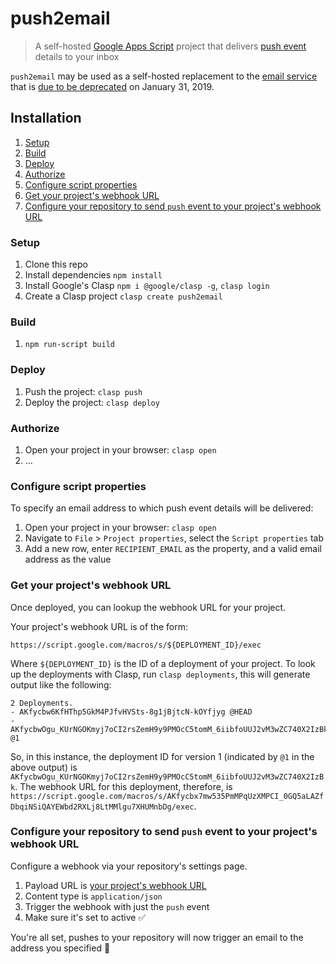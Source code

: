# push2email

> A self-hosted [Google Apps Script](https://developers.google.com/apps-script/) project that delivers [push event](https://developer.github.com/v3/activity/events/types/#pushevent) details to your inbox

`push2email` may be used as a self-hosted replacement to the [email service](https://github.com/github/github-services/blob/f9e3a6b98d76d9964a6613d581164039b8d54d89/lib/services/email.rb) that is [due to be deprecated](https://developer.github.com/changes/2018-04-25-github-services-deprecation/) on January 31, 2019.

## Installation

1. [Setup](#setup)
1. [Build](#build)
1. [Deploy](#deploy)
1. [Authorize](#authorize)
1. [Configure script properties](#configure-script-properties)
1. [Get your project's webhook URL](#get-your-projects-webhook-url)
1. [Configure your repository to send `push` event to your project's webhook URL](#configure-your-repository-to-send-push-event-to-your-projects-webhook-url)

### Setup

1. Clone this repo
1. Install dependencies `npm install`
1. Install Google's Clasp `npm i @google/clasp -g`, `clasp login`
1. Create a Clasp project `clasp create push2email`

### Build

1. `npm run-script build`

### Deploy

1. Push the project: `clasp push`
1. Deploy the project: `clasp deploy`

### Authorize

1. Open your project in your browser: `clasp open`
1. ...

### Configure script properties

To specify an email address to which push event details will be delivered:

1. Open your project in your browser: `clasp open`
1. Navigate to `File` > `Project properties`, select the `Script properties` tab
1. Add a new row, enter `RECIPIENT_EMAIL` as the property, and a valid email address as the value

### Get your project's webhook URL

Once deployed, you can lookup the webhook URL for your project.

Your project's webhook URL is of the form:

```
https://script.google.com/macros/s/${DEPLOYMENT_ID}/exec
```

Where `${DEPLOYMENT_ID}` is the ID of a deployment of your project. To look up the deployments with Clasp, run `clasp deployments`, this will generate output like the following:

```
2 Deployments.
- AKfycbw6KfHThp5GkM4PJfvHVSts-8g1jBjtcN-kOYfjyg @HEAD
- AKfycbwOgu_KUrNGOKmyj7oCI2rsZemH9y9PMOcC5tomM_6iibfoUUJ2vM3wZC740X2IzBk @1
```

So, in this instance, the deployment ID for version 1 (indicated by `@1` in the above output) is `AKfycbwOgu_KUrNGOKmyj7oCI2rsZemH9y9PMOcC5tomM_6iibfoUUJ2vM3wZC740X2IzBk`. The webhook URL for this deployment, therefore, is `https://script.google.com/macros/s/AKfycbx7mw535PmMPqUzXMPCI_0GQ5aLAZfDbqiNSiQAYEWbd2RXLj8LtMMlgu7XHUMnbDg/exec`.

### Configure your repository to send `push` event to your project's webhook URL

Configure a webhook via your repository's settings page.

1. Payload URL is [your project's webhook URL](#get-your-projects-webhook-url)
1. Content type is `application/json`
1. Trigger the webhook with just the `push` event
1. Make sure it's set to active :white_check_mark:

You're all set, pushes to your repository will now trigger an email to the address you specified :rocket:
